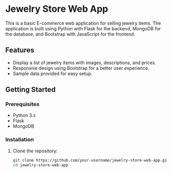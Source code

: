 # Jewelry Store Web App

This is a basic E-commerce web application for selling jewelry items. The application is built using Python with Flask for the backend, MongoDB for the database, and Bootstrap with JavaScript for the frontend.

## Features

- Display a list of jewelry items with images, descriptions, and prices.
- Responsive design using Bootstrap for a better user experience.
- Sample data provided for easy setup.

## Getting Started

### Prerequisites

- Python 3.x
- Flask
- MongoDB

### Installation

1. Clone the repository:

   ```bash
   git clone https://github.com/your-username/jewelry-store-web-app.git
   cd jewelry-store-web-app
